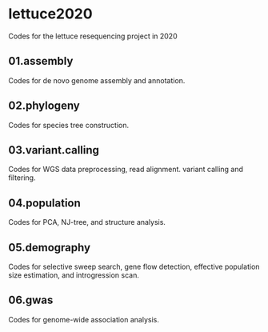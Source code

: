 # lettuce2020
Codes for the lettuce resequencing project in 2020

## 01.assembly
Codes for de novo genome assembly and annotation.

## 02.phylogeny
Codes for species tree construction.

## 03.variant.calling
Codes for WGS data preprocessing, read alignment. variant calling and filtering.

## 04.population
Codes for PCA, NJ-tree, and structure analysis.

## 05.demography
Codes for selective sweep search, gene flow detection, effective population size estimation, and introgression scan.

## 06.gwas
Codes for genome-wide association analysis.
